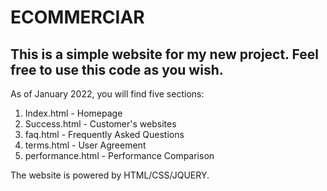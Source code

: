 # ECOMMERCIAR

## This is a simple website for my new project. Feel free to use this code as you wish.

As of January 2022, you will find five sections:

1. Index.html - Homepage
2. Success.html - Customer's websites
3. faq.html - Frequently Asked Questions
4. terms.html - User Agreement
5. performance.html - Performance Comparison

The website is powered by HTML/CSS/JQUERY.
